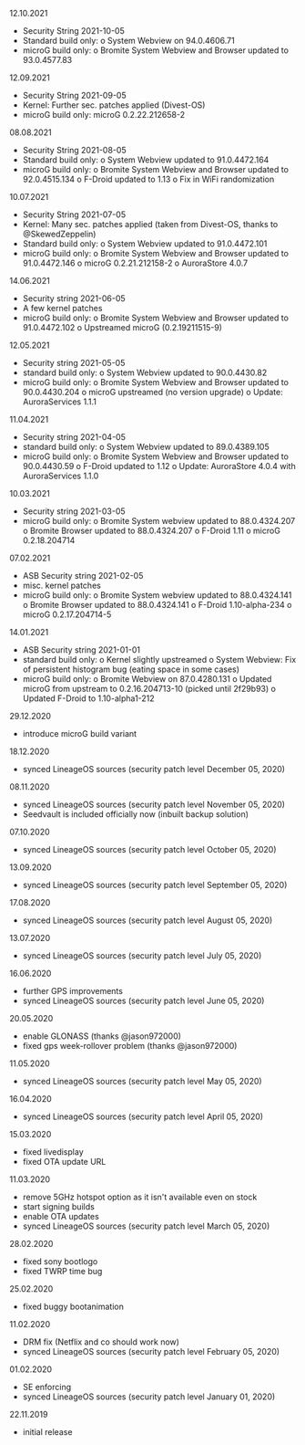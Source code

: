 12.10.2021

- Security String 2021-10-05
- Standard build only:
  o System Webview on 94.0.4606.71
- microG build only:
  o Bromite System Webview and Browser updated to 93.0.4577.83


12.09.2021

- Security String 2021-09-05
- Kernel: Further sec. patches applied (Divest-OS)
- microG build only: microG 0.2.22.212658-2


08.08.2021

- Security String 2021-08-05
- Standard build only:
  o System Webview updated to 91.0.4472.164
- microG build only:
  o Bromite System Webview and Browser updated to 92.0.4515.134
  o F-Droid updated to 1.13
  o Fix in WiFi randomization


10.07.2021

- Security String 2021-07-05
- Kernel: Many sec. patches applied (taken from Divest-OS, thanks to @SkewedZeppelin)
- Standard build only:
  o System Webview updated to 91.0.4472.101
- microG build only:
  o Bromite System Webview and Browser updated to 91.0.4472.146
  o microG 0.2.21.212158-2
  o AuroraStore 4.0.7


14.06.2021

- Security string 2021-06-05
- A few kernel patches
- microG build only:
  o Bromite System Webview and Browser updated to 91.0.4472.102
  o Upstreamed microG (0.2.19211515-9)


12.05.2021

- Security string 2021-05-05
- standard build only:
  o System Webview updated to 90.0.4430.82
- microG build only:
  o Bromite System Webview and Browser updated to 90.0.4430.204
  o microG upstreamed (no version upgrade)
  o Update: AuroraServices 1.1.1


11.04.2021

- Security string 2021-04-05
- standard build only:
  o System Webview updated to 89.0.4389.105
- microG build only:
  o Bromite System Webview and Browser updated to 90.0.4430.59
  o F-Droid updated to 1.12
  o Update: AuroraStore 4.0.4 with AuroraServices 1.1.0


10.03.2021

- Security string 2021-03-05
- microG build only:
  o Bromite System webview updated to 88.0.4324.207
  o Bromite Browser updated to 88.0.4324.207
  o F-Droid 1.11
  o microG 0.2.18.204714


07.02.2021

- ASB Security string 2021-02-05
- misc. kernel patches
- microG build only:
  o Bromite System webview updated to 88.0.4324.141
  o Bromite Browser updated to 88.0.4324.141
  o F-Droid 1.10-alpha-234
  o microG 0.2.17.204714-5


14.01.2021

- ASB Security string 2021-01-01
- standard build only:
  o Kernel slightly upstreamed
  o System Webview: Fix of persistent histogram bug (eating space in some cases)
- microG build only:
  o Bromite Webview on 87.0.4280.131
  o Updated microG from upstream to 0.2.16.204713-10 (picked until 2f29b93)
  o Updated F-Droid to 1.10-alpha1-212


29.12.2020

- introduce microG build variant


18.12.2020

- synced LineageOS sources (security patch level December 05, 2020)


08.11.2020

- synced LineageOS sources (security patch level November 05, 2020)
- Seedvault is included officially now (inbuilt backup solution)


07.10.2020

- synced LineageOS sources (security patch level October 05, 2020)


13.09.2020

- synced LineageOS sources (security patch level September 05, 2020)


17.08.2020

- synced LineageOS sources (security patch level August 05, 2020)


13.07.2020

- synced LineageOS sources (security patch level July 05, 2020)


16.06.2020

- further GPS improvements
- synced LineageOS sources (security patch level June 05, 2020)


20.05.2020

- enable GLONASS (thanks @jason972000)
- fixed gps week-rollover problem (thanks @jason972000)


11.05.2020

- synced LineageOS sources (security patch level May 05, 2020)


16.04.2020

- synced LineageOS sources (security patch level April 05, 2020)


15.03.2020

- fixed livedisplay
- fixed OTA update URL


11.03.2020

- remove 5GHz hotspot option as it isn't available even on stock
- start signing builds
- enable OTA updates
- synced LineageOS sources (security patch level March 05, 2020)


28.02.2020

- fixed sony bootlogo
- fixed TWRP time bug


25.02.2020

- fixed buggy bootanimation


11.02.2020

- DRM fix (Netflix and co should work now)
- synced LineageOS sources (security patch level February 05, 2020)


01.02.2020

- SE enforcing
- synced LineageOS sources (security patch level January 01, 2020)


22.11.2019

- initial release

